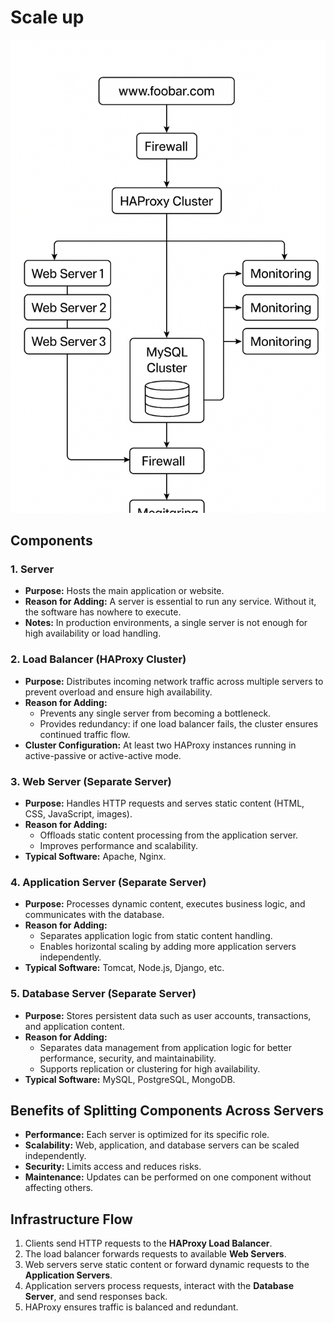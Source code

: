 # Scale up

![Scale up](images/scale-up.png)

## Components

### 1. Server
- **Purpose:** Hosts the main application or website.
- **Reason for Adding:** A server is essential to run any service. Without it, the software has nowhere to execute.
- **Notes:** In production environments, a single server is not enough for high availability or load handling.

### 2. Load Balancer (HAProxy Cluster)
- **Purpose:** Distributes incoming network traffic across multiple servers to prevent overload and ensure high availability.
- **Reason for Adding:** 
  - Prevents any single server from becoming a bottleneck.
  - Provides redundancy: if one load balancer fails, the cluster ensures continued traffic flow.
- **Cluster Configuration:** At least two HAProxy instances running in active-passive or active-active mode.

### 3. Web Server (Separate Server)
- **Purpose:** Handles HTTP requests and serves static content (HTML, CSS, JavaScript, images).
- **Reason for Adding:** 
  - Offloads static content processing from the application server.
  - Improves performance and scalability.
- **Typical Software:** Apache, Nginx.

### 4. Application Server (Separate Server)
- **Purpose:** Processes dynamic content, executes business logic, and communicates with the database.
- **Reason for Adding:** 
  - Separates application logic from static content handling.
  - Enables horizontal scaling by adding more application servers independently.
- **Typical Software:** Tomcat, Node.js, Django, etc.

### 5. Database Server (Separate Server)
- **Purpose:** Stores persistent data such as user accounts, transactions, and application content.
- **Reason for Adding:** 
  - Separates data management from application logic for better performance, security, and maintainability.
  - Supports replication or clustering for high availability.
- **Typical Software:** MySQL, PostgreSQL, MongoDB.

## Benefits of Splitting Components Across Servers
- **Performance:** Each server is optimized for its specific role.
- **Scalability:** Web, application, and database servers can be scaled independently.
- **Security:** Limits access and reduces risks.
- **Maintenance:** Updates can be performed on one component without affecting others.

## Infrastructure Flow
1. Clients send HTTP requests to the **HAProxy Load Balancer**.
2. The load balancer forwards requests to available **Web Servers**.
3. Web servers serve static content or forward dynamic requests to the **Application Servers**.
4. Application servers process requests, interact with the **Database Server**, and send responses back.
5. HAProxy ensures traffic is balanced and redundant.

